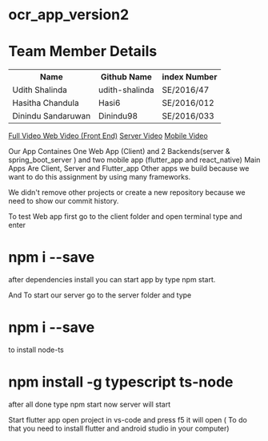 # ocr_app_version2
# Team Member Details

<table style="width:100%">
  <tr>
    <th>Name</th>
    <th>Github Name</th>
    <th>index Number</th>
  </tr>
  <tr>
    <td>Udith Shalinda</td>
    <td>udith-shalinda</td>
    <td>SE/2016/47</td>
  </tr>
  <tr>
    <td>Hasitha Chandula</td>
    <td>Hasi6</td>
    <td>SE/2016/012</td>
  </tr>
  <tr>
    <td>Dinindu Sandaruwan</td>
    <td>Dinindu98</td>
    <td>SE/2016/033</td>
  </tr>
</table>

<a href="https://drive.google.com/file/d/1efXXEC5X6BcBDohB3AMldySLIBZvr8Wn/view">Full Video </a>
<a href="https://drive.google.com/drive/folders/1hrrXxCSg2FicdzF4b8J8UxE93cfoke6b">Web Video (Front End)</a>
<a href="https://drive.google.com/file/d/1Iqrj6UTWp5ecqm4OPb7iEHCBp3cJmqb0/view">Server Video</a>
<a href="https://drive.google.com/file/d/1HqEZstoEUPBkP5BClyas9jPYhIsvYY5J/view">Mobile Video</a>


Our App Containes One Web App (Client) and 2 Backends(server & spring_boot_server ) and two mobile app (flutter_app and react_native)
Main Apps Are Client, Server and Flutter_app Other apps we build because we want to do this assignment by using many frameworks.

We didn't remove other projects or create a new repository because we need to show our commit history.

To test Web app first go to the client folder and open terminal type and enter <h1>npm i --save</h1> after dependencies install you can start app by type npm start.

And To start our server go to the server folder and type <h1>npm i --save </h1> to install node-ts <h1>npm install -g typescript ts-node </h1> after all done type npm start now server will start

Start flutter app open project in vs-code and press f5 it will open ( To do that you need to install flutter and android studio in your computer)


